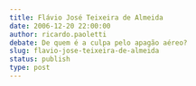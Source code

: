 ```yaml
---
title: Flávio José Teixeira de Almeida
date: 2006-12-20 22:00:00
author: ricardo.paoletti
debate: De quem é a culpa pelo apagão aéreo?
slug: flavio-jose-teixeira-de-almeida
status: publish 
type: post
---
```



